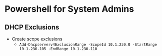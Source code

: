 Powershell for System Admins
============================================================

DHCP Exclusions
------------------------------------------------------------

* Create scope exclusions
  + `Add-Dhcpserverv4ExclusionRange -ScopeId 10.1.230.0 -StartRange 10.1.230.105 -EndRange 10.1.230.110`
